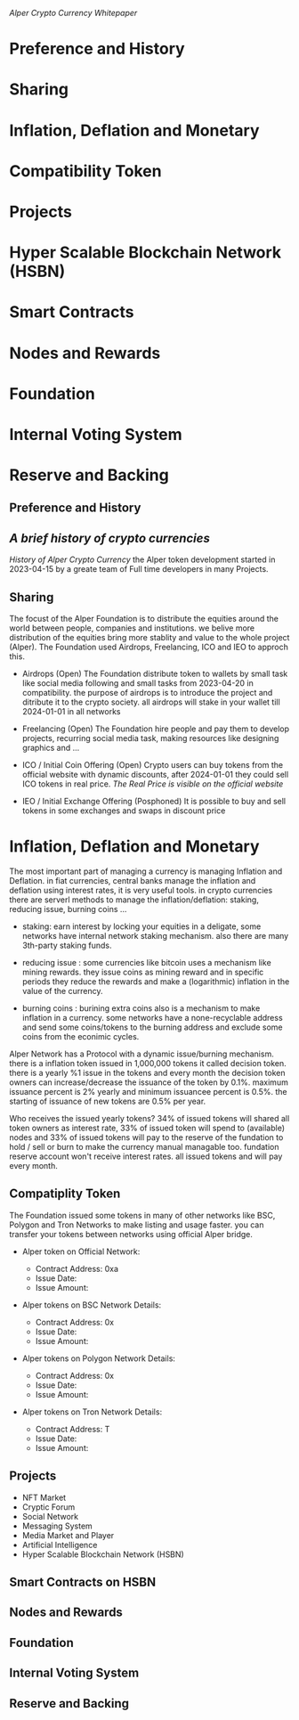 *Alper Crypto Currency Whitepaper*
# Preference and History
# Sharing
# Inflation, Deflation and Monetary
# Compatibility Token
# Projects
# Hyper Scalable Blockchain Network (HSBN)
# Smart Contracts
# Nodes and Rewards
# Foundation
# Internal Voting System
# Reserve and Backing


## Preference and History
*A brief history of crypto currencies*
---

*History of  Alper Crypto Currency*
the Alper token development started in 2023-04-15 by a greate team of Full time developers in many Projects.

## Sharing
The focust of the Alper Foundation is to distribute the equities around the world between people, companies and institutions. we belive more distribution of the equities bring more stablity and value to the whole project (Alper). The Foundation used Airdrops, Freelancing, ICO and IEO to approch this.

- Airdrops (Open)
The Foundation distribute token to wallets by small task like social media following and small tasks from 2023-04-20 in compatibility. the purpose of airdrops is to introduce the project and ditribute it to the crypto society. all airdrops will stake in your wallet till 2024-01-01 in all networks

- Freelancing (Open)
The Foundation hire people and pay them to develop projects, recurring social media task, making resources like designing graphics and ... 

- ICO / Initial Coin Offering (Open)
Crypto users can buy tokens from the official website with dynamic discounts, after 2024-01-01 they could sell ICO tokens in real price. *The Real Price is visible on the official website*

- IEO / Initial Exchange Offering (Posphoned)
It is possible to buy and sell tokens in some exchanges and swaps in discount price


# Inflation, Deflation and Monetary
The most important part of managing a currency is managing Inflation and Deflation. in fiat currencies, central banks manage the inflation and deflation using interest rates, it is very useful tools. in crypto currencies there are serverl methods to manage the inflation/deflation: staking, reducing issue, burning coins ...
- staking: earn interest by locking your equities in a deligate, some networks have internal network staking mechanism. also there are many 3th-party staking funds.

- reducing issue : some currencies like bitcoin uses a mechanism like mining rewards. they issue coins as mining reward and in specific periods they reduce the rewards and make a (logarithmic) inflation in the value of the currency. 

- burning coins : burining extra coins also is a mechanism to make inflation in a currency. some networks have a none-recyclable address and send some coins/tokens to the burning address and exclude some coins from the econimic cycles.

Alper Network has a Protocol with a dynamic issue/burning mechanism. there is a inflation token issued in 1,000,000 tokens it called decision token. there is a yearly %1 issue in the tokens and every month the decision token  owners can increase/decrease the issuance of the token by 0.1%. maximum issuance percent is 2% yearly and minimum issuancee percent is 0.5%. the starting of issuance of new tokens are 0.5% per year.

Who receives the issued yearly tokens?
34% of issued tokens will shared all token owners as interest rate, 33% of issued token will spend to (available) nodes and 33% of issued tokens will pay to the reserve of the fundation to hold / sell or burn to make the currency manual managable too. fundation reserve account won't receive interest rates. all issued tokens and will pay every month.


## Compatiplity Token
The Foundation issued some tokens in many of other networks like BSC, Polygon and Tron Networks to make listing and usage faster. you can transfer your tokens between networks using official Alper bridge.

+ Alper token on Official Network:
    - Contract Address: 0xa
    - Issue Date:
    - Issue Amount:

+ Alper tokens on BSC Network Details:
    - Contract Address: 0x
    - Issue Date:
    - Issue Amount:

+ Alper tokens on Polygon Network Details:
    - Contract Address: 0x
    - Issue Date:
    - Issue Amount:

+ Alper tokens on Tron Network Details:
    - Contract Address: T
    - Issue Date:
    - Issue Amount:

## Projects
- NFT Market
- Cryptic Forum
- Social Network
- Messaging System
- Media Market and Player
- Artificial Intelligence
- Hyper Scalable Blockchain Network (HSBN)


## Smart Contracts on HSBN

## Nodes and Rewards

## Foundation
## Internal Voting System
## Reserve and Backing